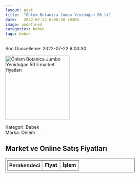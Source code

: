 ```yaml
---
layout: post
title:  "Önlem Botanica Jumbo Yenidoğan 50 li"
date:   2022-07-22 6:00:30 +0300
image: undefined
categories: bebek
tags: bebek
---
```


Son Güncelleme: 2022-07-22 9:00:30

<img src="undefined" width="200" alt="Önlem Botanica Jumbo Yenidoğan 50 li market fiyatları" />

Kategori: Bebek
<br />
Marka: Önlem

<h2>Market ve Online Satış Fiyatları</h2>

<table border="1" style="padding: 5px;width:80%;">
  <tr>
    <td style="padding: 5px;"><strong>Perakendeci</strong></td>
    <td><strong>Fiyat</strong></td>
    <td><strong>İşlem</strong></td>
  </tr>
  
</table>
